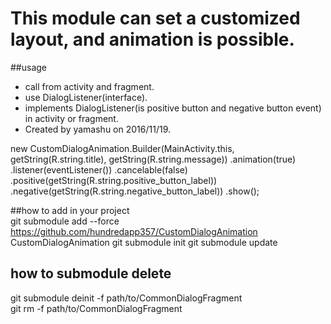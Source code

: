 # This module can set a customized layout, and animation is possible. 

##usage  

 * call from activity and fragment.
 * use DialogListener(interface).
 * implements DialogListener(is positive button and negative button event) in activity or fragment.
 * Created by yamashu on 2016/11/19.



  new CustomDialogAnimation.Builder(MainActivity.this, getString(R.string.title), getString(R.string.message))
      .animation(true)
      .listener(eventListener())
      .cancelable(false)
      .positive(getString(R.string.positive_button_label))
      .negative(getString(R.string.negative_button_label))
      .show();


##how to add in your project  
  git submodule add --force https://github.com/hundredapp357/CustomDialogAnimation CustomDialogAnimation
  git submodule init
  git submodule update
  
## how to submodule delete
  git submodule deinit -f path/to/CommonDialogFragment  
  git rm -f  path/to/CommonDialogFragment  



